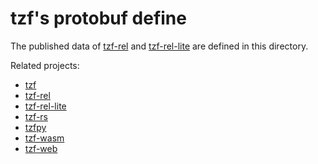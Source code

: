# tzf's protobuf define

The published data of [tzf-rel](https://github.com/ringsaturn/tzf-rel) and
[tzf-rel-lite](https://github.com/ringsaturn/tzf-rel-lite) are defined in this
directory.

Related projects:

- [tzf](https://github.com/ringsaturn/tzf)
- [tzf-rel](https://github.com/ringsaturn/tzf-rel)
- [tzf-rel-lite](https://github.com/ringsaturn/tzf-rel-lite)
- [tzf-rs](https://github.com/ringsaturn/tzf-rs)
- [tzfpy](https://github.com/ringsaturn/tzfpy)
- [tzf-wasm](https://github.com/ringsaturn/tzf-wasm)
- [tzf-web](https://github.com/ringsaturn/tzf-web)
